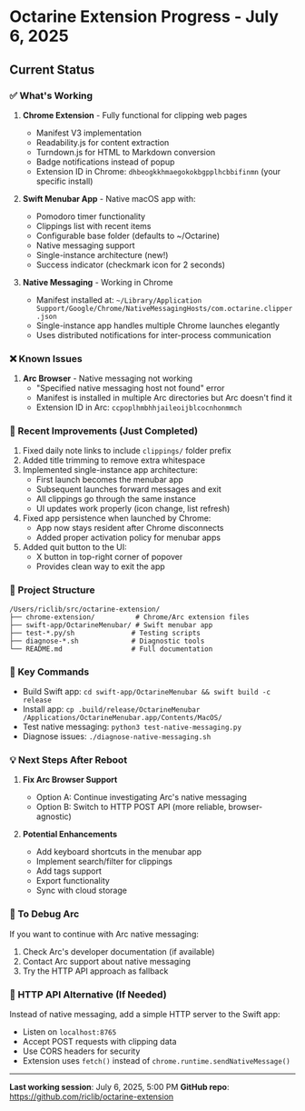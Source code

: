 # Octarine Extension Progress - July 6, 2025

## Current Status

### ✅ What's Working
1. **Chrome Extension** - Fully functional for clipping web pages
   - Manifest V3 implementation
   - Readability.js for content extraction
   - Turndown.js for HTML to Markdown conversion
   - Badge notifications instead of popup
   - Extension ID in Chrome: `dhbeogkkhmaegokokbgpplhcbbifinmn` (your specific install)

2. **Swift Menubar App** - Native macOS app with:
   - Pomodoro timer functionality
   - Clippings list with recent items
   - Configurable base folder (defaults to ~/Octarine)
   - Native messaging support
   - Single-instance architecture (new!)
   - Success indicator (checkmark icon for 2 seconds)

3. **Native Messaging** - Working in Chrome
   - Manifest installed at: `~/Library/Application Support/Google/Chrome/NativeMessagingHosts/com.octarine.clipper.json`
   - Single-instance app handles multiple Chrome launches elegantly
   - Uses distributed notifications for inter-process communication

### ❌ Known Issues
1. **Arc Browser** - Native messaging not working
   - "Specified native messaging host not found" error
   - Manifest is installed in multiple Arc directories but Arc doesn't find it
   - Extension ID in Arc: `ccpoplhmbhhjaileoijblcocnhonmmch`

### 🚀 Recent Improvements (Just Completed)
1. Fixed daily note links to include `clippings/` folder prefix
2. Added title trimming to remove extra whitespace
3. Implemented single-instance app architecture:
   - First launch becomes the menubar app
   - Subsequent launches forward messages and exit
   - All clippings go through the same instance
   - UI updates work properly (icon change, list refresh)
4. Fixed app persistence when launched by Chrome:
   - App now stays resident after Chrome disconnects
   - Added proper activation policy for menubar apps
5. Added quit button to the UI:
   - X button in top-right corner of popover
   - Provides clean way to exit the app

### 📁 Project Structure
```
/Users/riclib/src/octarine-extension/
├── chrome-extension/          # Chrome/Arc extension files
├── swift-app/OctarineMenubar/ # Swift menubar app
├── test-*.py/sh              # Testing scripts
├── diagnose-*.sh             # Diagnostic tools
└── README.md                 # Full documentation
```

### 🔧 Key Commands
- Build Swift app: `cd swift-app/OctarineMenubar && swift build -c release`
- Install app: `cp .build/release/OctarineMenubar /Applications/OctarineMenubar.app/Contents/MacOS/`
- Test native messaging: `python3 test-native-messaging.py`
- Diagnose issues: `./diagnose-native-messaging.sh`

### 💡 Next Steps After Reboot
1. **Fix Arc Browser Support**
   - Option A: Continue investigating Arc's native messaging
   - Option B: Switch to HTTP POST API (more reliable, browser-agnostic)

2. **Potential Enhancements**
   - Add keyboard shortcuts in the menubar app
   - Implement search/filter for clippings
   - Add tags support
   - Export functionality
   - Sync with cloud storage

### 🐛 To Debug Arc
If you want to continue with Arc native messaging:
1. Check Arc's developer documentation (if available)
2. Contact Arc support about native messaging
3. Try the HTTP API approach as fallback

### 🎯 HTTP API Alternative (If Needed)
Instead of native messaging, add a simple HTTP server to the Swift app:
- Listen on `localhost:8765`
- Accept POST requests with clipping data
- Use CORS headers for security
- Extension uses `fetch()` instead of `chrome.runtime.sendNativeMessage()`

---
**Last working session**: July 6, 2025, 5:00 PM
**GitHub repo**: https://github.com/riclib/octarine-extension